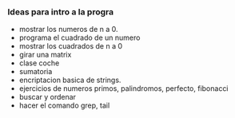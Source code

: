 ### Ideas para intro a la progra

- mostrar los numeros de n a 0.
- programa el cuadrado de un numero
- mostrar los cuadrados de n a 0
- girar una matrix
- clase coche
- sumatoria
- encriptacion basica de strings.
- ejercicios de numeros primos, palindromos, perfecto, fibonacci
- buscar y ordenar
- hacer el comando grep, tail
